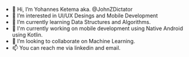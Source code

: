 - 👋 Hi, I’m Yohannes Ketema aka. @JohnZDictator 
- 👀 I’m interested in UI/UX Desings and Mobile Development
- 🌱 I’m currently learning Data Structures and Algorithms.
- 🌱 I'm currently working on mobile development using Native Android using Kotlin.
- 💞️ I’m looking to collaborate on Machine Learning.
- 📫 You can reach me via linkedin and email.

<!---
JohnZDictator/JohnZDictator is a ✨ special ✨ repository because its `README.md` (this file) appears on your GitHub profile.
You can click the Preview link to take a look at your changes.
--->

